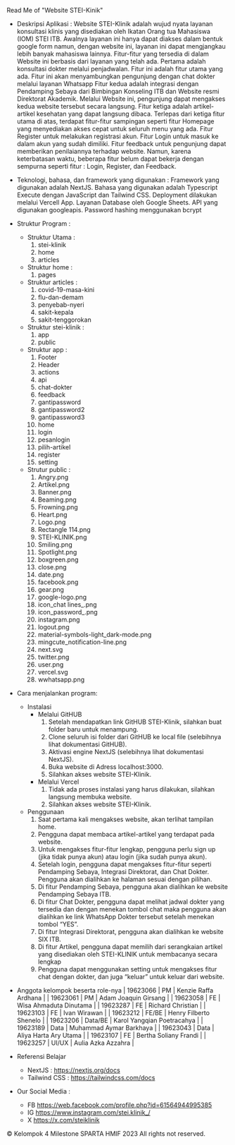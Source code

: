 Read Me of "Website STEI-Kinik"

- Deskripsi Aplikasi :
    Website STEI-Klinik adalah wujud nyata layanan konsultasi klinis yang disediakan oleh Ikatan Orang tua Mahasiswa (IOM) STEI ITB. Awalnya layanan ini hanya dapat diakses dalam bentuk google form namun, dengan website ini, layanan ini dapat mengjangkau lebih banyak mahasiswa lainnya. Fitur-fitur yang tersedia di dalam Website ini berbasis dari layanan yang telah ada. Pertama adalah konsultasi dokter melalui penjadwalan. Fitur ini adalah fitur utama yang ada. Fitur ini akan menyambungkan pengunjung dengan chat dokter melalui layanan Whatsapp Fitur kedua adalah integrasi dengan Pendamping Sebaya dari Bimbingan Konseling ITB dan Website resmi Direktorat Akademik. Melalui Website ini, pengunjung dapat mengakses kedua website tersebut secara langsung. Fitur ketiga adalah artikel-artikel kesehatan yang dapat langsung dibaca.
    Terlepas dari ketiga fitur utama di atas, terdapat fitur-fitur sampingan seperti fitur Homepage yang menyediakan akses cepat untuk seluruh menu  yang ada. Fitur Register untuk melakukan registrasi akun. Fitur Login untuk masuk ke dalam akun yang sudah dimiliki. Fitur feedback untuk pengunjung dapat memberikan penilaiannya terhadap website.
    Namun, karena keterbatasan waktu, beberapa fitur belum dapat bekerja dengan sempurna seperti fitur : Login, Register, dan Feedback.

- Teknologi, bahasa, dan framework yang digunakan :
    Framework yang digunakan adalah NextJS. Bahasa yang digunakan adalah Typescript Execute dengan JavaScript dan Tailwind CSS. Deployment dilakukan melalui Vercell App. Layanan Database oleh Google Sheets. API yang digunakan googleapis. Password hashing menggunakan bcrypt

- Struktur Program :
    - Struktur Utama :
        1. stei-klinik
        2. home
        3. articles
    - Struktur home :
        1. pages
    - Struktur articles :
        1. covid-19-masa-kini
        2. flu-dan-demam
        3. penyebab-nyeri
        4. sakit-kepala
        5. sakit-tenggorokan
    - Struktur stei-klinik :
        1. app
        2. public
    - Struktur app :
        1. Footer
        2. Header
        3. actions
        4. api
        5. chat-dokter
        6. feedback
        7. gantipassword
        8. gantipassword2
        9. gantipassword3
        10. home
        11. login
        12. pesanlogin
        13. pilih-artikel
        14. register
        15. setting
    - Strutur public :
        1. Angry.png
        2. Artikel.png
        3. Banner.png
        4. Beaming.png
        5. Frowning.png
        6. Heart.png
        7. Logo.png
        8. Rectangle 114.png
        8. STEI-KLINIK.png
        9. Smiling.png
        10. Spotlight.png
        11. boxgreen.png
        12. close.png
        13. date.png
        14. facebook.png
        15. gear.png
        16. google-logo.png
        17. icon_chat lines_.png
        18. icon_password_.png
        19. instagram.png
        20. logout.png
        21. material-symbols-light_dark-mode.png
        22. mingcute_notification-line.png
        23. next.svg
        24. twitter.png
        25. user.png
        26. vercel.svg
        27. wwhatsapp.png

- Cara menjalankan program: 
    - Instalasi
        - Melalui GitHUB
            1. Setelah mendapatkan link GitHUB STEI-Klinik, silahkan buat folder baru untuk menampung.
            2. Clone seluruh isi folder dari GitHUB ke local file (selebihnya lihat dokumentasi GitHUB).
            3. Aktivasi engine NextJS (selebihnya lihat dokumentasi NextJS).
            4. Buka website di Adress localhost:3000.
            5. Silahkan akses website STEI-Klinik.
        - Melalui Vercel
            1. Tidak ada proses instalasi yang harus dilakukan, silahkan langsung membuka website.
            2. Silahkan akses website STEI-Klinik.
    - Penggunaan 
        1. Saat pertama kali mengakses website, akan terlihat tampilan home.
        2. Pengguna dapat membaca artikel-artikel yang terdapat pada website.
        3. Untuk mengakses fitur-fitur lengkap, pengguna perlu sign up (jika tidak punya akun) atau login (jika sudah punya akun).
        4. Setelah login, pengguna dapat mengakses fitur-fitur seperti Pendamping Sebaya, Integrasi Direktorat, dan Chat Dokter. Pengguna akan dialihkan ke halaman sesuai dengan pilihan.  
        5. Di fitur Pendamping Sebaya, pengguna akan dialihkan ke website Pendamping Sebaya ITB.
        6. Di fitur Chat Dokter, pengguna dapat melihat jadwal dokter yang tersedia dan dengan menekan tombol chat maka pengguna akan dialihkan ke link WhatsApp Dokter tersebut setelah menekan tombol “YES”.
        7. Di fitur Integrasi Direktorat, pengguna akan dialihkan ke website SIX ITB.
        8. Di  fitur Artikel, pengguna dapat memilih dari serangkaian artikel yang disediakan oleh STEI-KLINIK untuk membacanya secara lengkap
        9.  Pengguna dapat menggunakan setting untuk mengakses fitur chat dengan dokter, dan juga “keluar” untuk keluar dari website.


- Anggota kelompok beserta role-nya
 | 19623066 | PM | Kenzie Raffa Ardhana |
 | 19623061 | PM | Adam Joaquin Girsang |
 | 19623058 | FE | Wisa Ahmaduta Dinutama |
 | 19623287 | FE | Richard Christian |
 | 19623103 | FE | Ivan Wirawan |
 | 19623212 | FE/BE | Henry Filberto Shenelo |
 | 19623206 | Data/BE | Karol Yangqian Poetracahya |
 | 19623189 | Data | Muhammad Aymar Barkhaya |
 | 19623043 | Data | Aliya Harta Ary Utama |
 | 19623107 | FE | Bertha Soliany Frandi |
 | 19623257 | UI/UX | Aulia Azka Azzahra |

 - Referensi Belajar
    - NextJS : https://nextjs.org/docs
    - Tailwind CSS : https://tailwindcss.com/docs

- Our Social Media :
    - FB
    https://web.facebook.com/profile.php?id=61564944995385
    - IG
    https://www.instagram.com/stei.klinik_/
    - X
    https://x.com/steiklinik

© Kelompok 4 Milestone SPARTA HMIF 2023
All rights not reserved.

